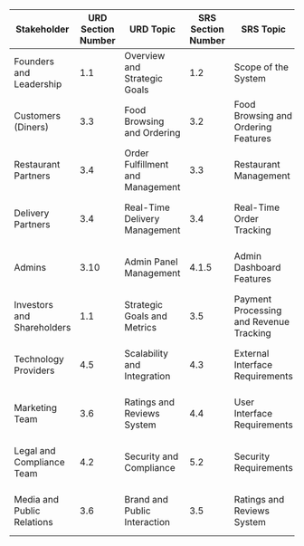 | **Stakeholder**         | **URD Section Number** | **URD Topic**                     | **SRS Section Number** | **SRS Topic**                     | **Architecture Section**                | **Architecture Topic**                | **Design Sec Number** | **Design Topic**                     | **Test Sec Number** | **Test Topics**                     |
|--------------------------|------------------------|------------------------------------|------------------------|------------------------------------|------------------------------------------|----------------------------------------|------------------------|---------------------------------------|----------------------|--------------------------------------|
| Founders and Leadership | 1.1                    | Overview and Strategic Goals       | 1.2                    | Scope of the System               | 1.1 System Context Diagram              | Strategic Goals and Metrics            | 1.1, 1.2, 3.6         | Introduction, Scope, Workflow         | 6.1                  | System Testing                       |
| Customers (Diners)      | 3.3                    | Food Browsing and Ordering         | 3.2                    | Food Browsing and Ordering Features | 1.2.1 Diner App Container Diagram      | Food Browsing and Ordering Features    | 4.1.1, 4.1.3          | User Interface, Service Layer Design  | 6.2                  | Customer Module Testing              |
| Restaurant Partners     | 3.4                    | Order Fulfillment and Management   | 3.3                    | Restaurant Management             | 1.2.2 Restaurant Owner App Diagram      | Menu and Order Management              | 4.1.2, 4.2.3          | Controller Layer, Order Management    | 6.3                  | Restaurant Module Testing            |
| Delivery Partners       | 3.4                    | Real-Time Delivery Management      | 3.4                    | Real-Time Order Tracking          | 1.2.3 Delivery Executive Diagram        | Real-Time Delivery Management          | 4.1.2, 4.2.1          | Controller Layer, API Gateway         | 6.4                  | Delivery Module Testing              |
| Admins                  | 3.10                   | Admin Panel Management             | 4.1.5                  | Admin Dashboard Features          | 1.2.4 Admin Container Diagram           | Platform Monitoring                    | 4.1.1, 4.2.5          | Admin UI, Notification Service Design | 6.5                  | Admin Module Testing                 |
| Investors and Shareholders | 1.1                 | Strategic Goals and Metrics        | 3.5                    | Payment Processing and Revenue Tracking | 1.1 System Context Diagram           | Financial Performance Dashboard         | 4.2.4, 6.1            | Payment Service, API Design           | 6.6                  | Financial Metrics Testing            |
| Technology Providers    | 4.5                    | Scalability and Integration        | 4.3                    | External Interface Requirements   | 1.3 Component Diagram                   | Scalability and Integration            | 4.2.1, 6.2            | API Gateway, External Interface Design | 6.7                 | Integration and Performance Testing  |
| Marketing Team          | 3.6                    | Ratings and Reviews System         | 4.4                    | User Interface Requirements       | 1.2.1 Diner App Container Diagram       | Ratings and Reviews System             | 4.1.1, 4.1.3          | UI Design, Service Layer Design       | 6.8                  | Ratings and Reviews Testing          |
| Legal and Compliance Team | 4.2                  | Security and Compliance            | 5.2                    | Security Requirements             | 1.3 Component Diagram                   | Security and Compliance                | 4.2.2, 4.2.5          | Authentication Service, Notification Service | 6.9           | Security Testing                     |
| Media and Public Relations | 3.6                 | Brand and Public Interaction       | 3.5                    | Ratings and Reviews System        | 1.2.1 Diner App Container Diagram       | Brand and Public Interaction           | 4.1.1, 4.1.3          | UI and Service Layer Design           | 6.10                 | Media Interaction Testing            |
